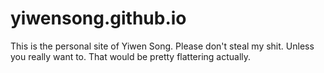 # yiwensong.github.io
This is the personal site of Yiwen Song. Please don't steal my shit.
Unless you really want to. That would be pretty flattering actually.
